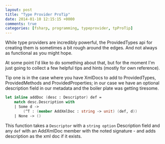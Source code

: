 ```yaml
---
layout: post
title: "Type Provider ProTip"
date: 2014-01-10 12:15:15 +0000
comments: true
categories: [fsharp, programming, typeprovider, tpProTip]
---
```

While type providers are incredibly powerful, the ProvidedTypes api for creating them is sometimes a bit rough around the edges. And not always as functional as you might hope.

At some point I'd like to do something about that, but for the moment I'm just going to collect a few helpful tips and hints (mostly for own reference).

Tip one is in the case where you have XmlDocs to add to ProvidedTypes, ProvidedMethods and ProvidedProperties; in our case we have an optional description field in our metadata and the boiler plate was getting tiresome.

``` fsharp
let inline addDoc (desc : Descriptor) def =
    match desc.Description with
    | Some d ->
        (^T : (member AddXmlDoc : string -> unit) (def, d))
    | None -> ()
```

This function takes a `Descriptor` with a `string option` Description field and any `def` with an AddXmlDoc member with the noted signature - and adds description as the xml doc if it exists.

